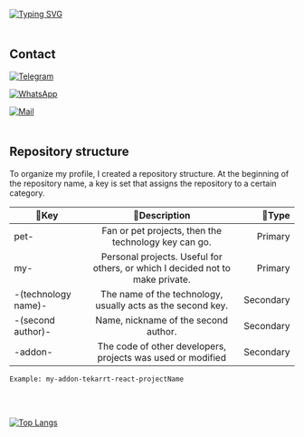 [![Typing SVG](https://readme-typing-svg.herokuapp.com?color=%23A3F700&size=28&center=true&vCenter=true&width=600&lines=Hi%2C+I'm+developer+from+Russia)](https://git.io/typing-svg)

<div style="background:white;height:1px;border-radius:10px;margin:20px;"></div>

## **Contact**

[![Telegram](https://img.shields.io/badge/Telegram-2CA5E0?style=for-the-badge&logo=telegram&logoColor=white)](https://t.me/tekarrt)

[![WhatsApp](https://img.shields.io/badge/WhatsApp-25D366?style=for-the-badge&logo=whatsapp&logoColor=white)](https://wa.me/79785431807)

[![Mail](https://img.shields.io/badge/Gmail-D14836?style=for-the-badge&logo=gmail&logoColor=white)](mailto:nikitagrega@yandex.ru)

<div style="background:white;height:1px;border-radius:10px;margin:20px;"></div>

## **Repository structure**

To organize my profile, I created a repository structure. At the beginning of the repository name, a key is set that assigns the repository to a certain category.

| 🔑Key | 📃Description |💜Type |
|----------------|:---------:|----------------:|
| pet- | Fan or pet projects, then the technology key can go. |Primary|
| my- | Personal projects. Useful for others, or which I decided not to make private.|Primary|
| -(technology name)- |The name of the technology, usually acts as the second key. |Secondary|
| -(second author)- |Name, nickname of the second author.|Secondary|
| -addon- |The code of other developers, projects was used or modified|Secondary|

`Example: my-addon-tekarrt-react-projectName`

<div style="background:white;height:1px;border-radius:10px;margin:30px;"></div>

[![Top Langs](https://github-readme-stats.vercel.app/api/top-langs/?username=tekarrt&layout=compact)](https://github.com/anuraghazra/github-readme-stats)
